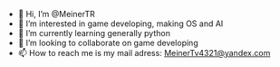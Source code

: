 - 👋 Hi, I’m @MeinerTR
- 👀 I’m interested in game developing, making OS and AI
- 🌱 I’m currently learning generally python
- 💞️ I’m looking to collaborate on game developing
- 📫 How to reach me is my mail adress: MeinerTv4321@yandex.com
